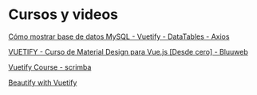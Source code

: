 # Cursos y videos

[Cómo mostrar base de datos MySQL - Vuetify - DataTables - Axios](https://www.youtube.com/watch?v=PN8un6a1x1s)

[VUETIFY - Curso de Material Design para Vue.js [Desde cero] - Bluuweb](https://www.youtube.com/watch?v=WH1UrK_s_Ew&list=PLPl81lqbj-4JZgB4Oapr1lRrzpAqQ4mBL&index=1)

[Vuetify Course - scrimba](https://scrimba.com/scrim/cdNW42t8?pl=pP4xZu3)

[Beautify with Vuetify](https://www.vuemastery.com/courses/beautify-with-vuetify/getting-started-with-vuetify/)
